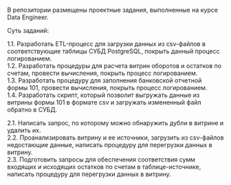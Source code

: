 В репозитории размещены проектные задания, выполненные на курсе Data Engineer.

Суть заданий:

1.1. Разработать ETL-процесс для загрузки данных из csv-файлов в соответствующие таблицы СУБД PostgreSQL, покрыть данный процесс логированием.\
1.2. Разработать процедуры для расчета витрин оборотов и остатков по счетам, провести вычисления, покрыть процесс логированием.\
1.3. Разработать процедуру для заполнения банковской отчетной формы 101, провести вычисления, покрыть процесс логированием.\
1.4. Разработать скрипт, который позволит выгружать данные из витрины формы 101 в формате csv и загружать измененный файл обратно в СУБД.

2.1. Написать запрос, по которому можно обнаружить дубли в витрине и удалить их.\
2.2. Проанализировать витрину и ее источники, загрузить из csv-файлов недостающие данные, написать процедуру для перегрузки данных в витрину.\
2.3. Подготовить запросы для обеспечения соответствия сумм входящих и исходящих остатков по счетам в таблице-источнике, написать процедуру для перегрузки данных в витрину.